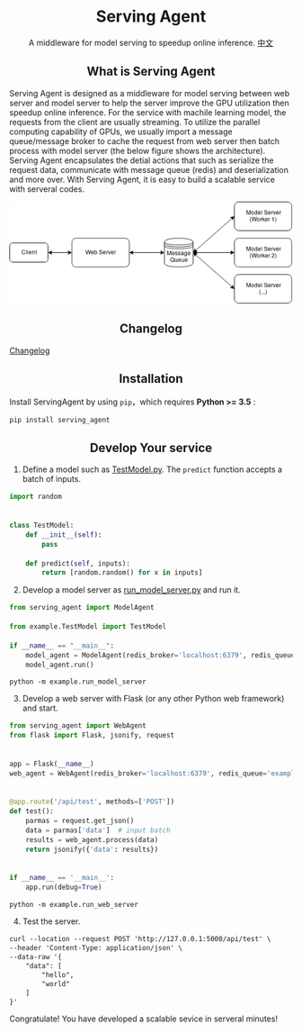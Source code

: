 <h1 align="center">Serving Agent</h1>

<p align="center">
A middleware for model serving to speedup online inference.
<a href="./README_zh.md">中文</a>
</p>

<h2 align="center">What is Serving Agent</h2>

Serving Agent is designed as a middleware for model serving between web server and model server to help the server improve the GPU utilization
then speedup online inference.
For the service with machile learning model, the requests from the client are usually streaming.
To utilize the parallel computing capability of GPUs, we usually import a message queue/message broker to cache the request from web server then batch process with model server (the below figure shows the architecture). Serving Agent encapsulates the detial actions that such as serialize the request data, communicate with message queue (redis) and deserialization and more over. With Serving Agent, it is easy to build a scalable service with serveral codes.

<!-- ![model serving architecture](img/architecture.png) -->
<div align="center">
<img src="img/architecture.png"/>
</div>

<h2 align="center">Changelog</h2>

[Changelog](./CHANGELOG.md)


<h2 align="center">Installation</h2>

Install ServingAgent by using `pip`，which requires **Python >= 3.5** :
```bash
pip install serving_agent 
```

<h2 align="center">Develop Your service</h2>

1. Define a model such as [TestModel.py](./example/TestModel.py). The `predict` function accepts a batch of inputs. 

```python
import random


class TestModel:
    def __init__(self):
        pass

    def predict(self, inputs):
        return [random.random() for x in inputs]
```

2. Develop a model server as [run_model_server.py](./example/run_model_server.py) and run it.

```python
from serving_agent import ModelAgent

from example.TestModel import TestModel

if __name__ == "__main__":
    model_agent = ModelAgent(redis_broker='localhost:6379', redis_queue='example', model_class=TestModel, collection=True, collection_limit=24000)
    model_agent.run()
```

```shell
python -m example.run_model_server
```

3. Develop a web server with Flask (or any other Python web framework) and start.

```python
from serving_agent import WebAgent
from flask import Flask, jsonify, request


app = Flask(__name__)
web_agent = WebAgent(redis_broker='localhost:6379', redis_queue='example')


@app.route('/api/test', methods=['POST'])
def test():
    parmas = request.get_json()
    data = parmas['data']  # input batch
    results = web_agent.process(data)
    return jsonify({'data': results})


if __name__ == '__main__':
    app.run(debug=True)
```

```shell
python -m example.run_web_server
```

4. Test the server.

```shell
curl --location --request POST 'http://127.0.0.1:5000/api/test' \
--header 'Content-Type: application/json' \
--data-raw '{
    "data": [
        "hello",
        "world"
    ]
}'
```


Congratulate! You have developed a scalable sevice in serveral minutes!